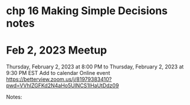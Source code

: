 # chp 16 Making Simple Decisions notes

# Feb 2, 2023 Meetup  

Thursday, February 2, 2023 at 8:00 PM to Thursday, February 2, 2023 at 9:30 PM EST
Add to calendar
Online event
https://betterview.zoom.us/j/81979383410?pwd=VVhIZGFKd2N4aHo5UlNCS1lHaUtDdz09

Notes:  



